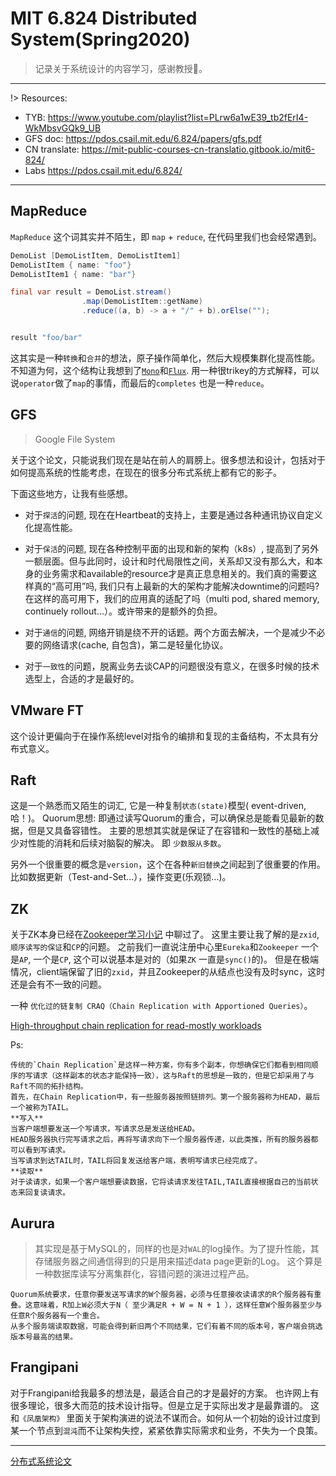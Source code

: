 # MIT 6.824 Distributed System(Spring2020)

>  记录关于系统设计的内容学习，感谢教授🙏。
---
!> Resources:
 - TYB: https://www.youtube.com/playlist?list=PLrw6a1wE39_tb2fErI4-WkMbsvGQk9_UB
 - GFS doc: https://pdos.csail.mit.edu/6.824/papers/gfs.pdf
 - CN translate: https://mit-public-courses-cn-translatio.gitbook.io/mit6-824/
 - Labs https://pdos.csail.mit.edu/6.824/

---

## MapReduce
`MapReduce` 这个词其实并不陌生，即 `map` + `reduce`, 在代码里我们也会经常遇到。
```java
DemoList [DemoListItem, DemoListItem1]
DemoListItem { name: "foo"}
DemoListItem1 { name: "bar"}

final var result = DemoList.stream()
                .map(DemoListItem::getName)
                .reduce((a, b) -> a + "/" + b).orElse("");


result "foo/bar"

```

这其实是一种`转换`和`合并`的想法，原子操作简单化，然后大规模集群化提高性能。
不知道为何，这个结构让我想到了[`Mono`](https://projectreactor.io/docs/core/release/api/reactor/core/publisher/Mono.html)和[`Flux`](https://projectreactor.io/docs/core/release/api/reactor/core/publisher/Flux.html). 用一种很trikey的方式解释，可以说`operator`做了`map`的事情，而最后的`completes` 也是一种`reduce`。


## GFS
> Google File System

关于这个论文，只能说我们现在是站在前人的肩膀上。很多想法和设计，包括对于如何提高系统的性能考虑，在现在的很多分布式系统上都有它的影子。

下面这些地方，让我有些感想。
- 对于`探活`的问题, 现在在Heartbeat的支持上，主要是通过各种通讯协议自定义化提高性能。

- 对于`保活`的问题, 现在各种控制平面的出现和新的架构（k8s）, 提高到了另外一额层面。但与此同时，设计和时代局限性之间，关系却又没有那么大，和本身的业务需求和available的resource才是真正息息相关的。我们真的需要这样真的“高可用”吗, 我们只有上最新的大的架构才能解决downtime的问题吗? 在这样的高可用下，我们的应用真的适配了吗（multi pod, shared memory, continuely rollout...）。或许带来的是额外的负担。
 
- 对于`通信`的问题, 网络开销是绕不开的话题。两个方面去解决，一个是减少不必要的网络请求(cache, 自包含)，第二是轻量化协议。

- 对于`一致性`的问题，脱离业务去谈CAP的问题很没有意义，在很多时候的技术选型上，合适的才是最好的。

## VMware FT

这个设计更偏向于在操作系统level对指令的编排和复现的主备结构，不太具有分布式意义。

## Raft
这是一个熟悉而又陌生的词汇, 它是一种复制`状态(state)`模型( event-driven, 哈！)。
Quorum思想: 即通过读写Quorum的重合，可以确保总是能看见最新的数据，但是又具备容错性。
主要的思想其实就是保证了在容错和一致性的基础上减少对性能的消耗和后续对脑裂的解决。
即 `少数服从多数`。

另外一个很重要的概念是`version`，这个在各种`新旧替换`之间起到了很重要的作用。
比如数据更新（Test-and-Set...），操作变更(乐观锁...)。
## ZK
关于ZK本身已经在[Zookeeper学习小记](patch/docs/Zookeeper学习小记.md) 中聊过了。
这里主要让我了解的是`zxid`,`顺序读写的保证`和`CP`的问题。
之前我们一直说注册中心里`Eureka`和`Zookeeper` 一个是`AP`, 一个是`CP`, 这个可以说基本是对的（如果`ZK` 一直是`sync()`的)。
但是在极端情况，client端保留了旧的`zxid`，并且Zookeeper的从结点也没有及时sync，这时还是会有不一致的问题。

一种 `优化过的链复制 CRAQ（Chain Replication with Apportioned Queries）`。

[High-throughput chain replication for read-mostly workloads](https://pdos.csail.mit.edu/6.824/papers/craq.pdf)

Ps:
```
传统的`Chain Replication`是这样一种方案，你有多个副本，你想确保它们都看到相同顺序的写请求（这样副本的状态才能保持一致），这与Raft的思想是一致的，但是它却采用了与Raft不同的拓扑结构。
首先，在Chain Replication中，有一些服务器按照链排列。第一个服务器称为HEAD，最后一个被称为TAIL。
**写入**
当客户端想要发送一个写请求，写请求总是发送给HEAD。
HEAD服务器执行完写请求之后，再将写请求向下一个服务器传递，以此类推，所有的服务器都可以看到写请求。
当写请求到达TAIL时，TAIL将回复发送给客户端，表明写请求已经完成了。
**读取**
对于读请求，如果一个客户端想要读数据，它将读请求发往TAIL,TAIL直接根据自己的当前状态来回复读请求。
```


## Aurura

> 其实现是基于MySQL的，同样的也是对`WAL`的log操作。为了提升性能，其存储服务器之间通信得到的只是用来描述data page更新的Log。
这个算是一种数据库读写分离集群化，容错问题的演进过程产品。
```
Quorum系统要求，任意你要发送写请求的W个服务器，必须与任意接收读请求的R个服务器有重叠。这意味着，R加上W必须大于N（ 至少满足R + W = N + 1 ），这样任意W个服务器至少与任意R个服务器有一个重合。
从多个服务端读取数据，可能会得到新旧两个不同结果，它们有着不同的版本号，客户端会挑选版本号最高的结果。

```

## Frangipani
对于Frangipani给我最多的想法是，最适合自己的才是最好的方案。
也许网上有很多理论，很多大而范的技术设计指导。但是立足于实际出发才是最靠谱的。
这和`《凤凰架构》` 里面关于架构演进的说法不谋而合。如何从一个初始的设计过度到某一个节点到`混沌`而不让架构失控，紧紧依靠实际需求和业务，不失为一个良策。

---
[分布式系统论文](https://zhuanlan.zhihu.com/p/34427903)